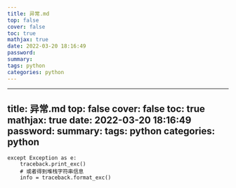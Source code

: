 ```yaml
---
title: 异常.md
top: false
cover: false
toc: true
mathjax: true
date: 2022-03-20 18:16:49
password:
summary:
tags: python
categories: python
---
```

---
title: 异常.md
top: false
cover: false
toc: true
mathjax: true
date: 2022-03-20 18:16:49
password:
summary:
tags: python
categories: python
---
    except Exception as e:
        traceback.print_exc()
        # 或者得到堆栈字符串信息
        info = traceback.format_exc()
